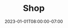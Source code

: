 ---
title: 'Shop'
date: 2023-01-01T08:00:00-07:00
metadescription: M. Mindkind est un studio de création graphique qui propose un autre regard sur la santé mentale.
ecoindex: 91&nbsp;/&nbsp;100 — A
draft: false
---